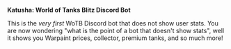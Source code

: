 **Katusha: World of Tanks Blitz Discord Bot**
  
  This is the *very first* WoTB Discord bot that does not show user stats.
 You are now wondering "what is the point of a bot that doesn't show stats", well it shows you Warpaint prices, collector, premium tanks, and so much more!
